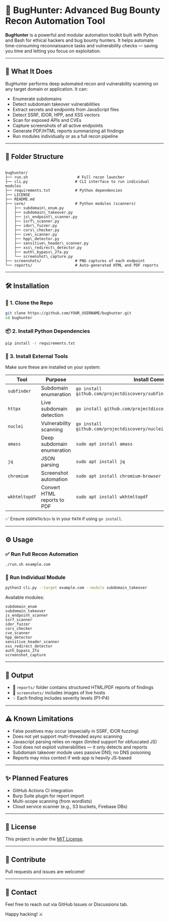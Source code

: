 # 🐞 BugHunter: Advanced Bug Bounty Recon Automation Tool

**BugHunter** is a powerful and modular automation toolkit built with Python and Bash for ethical hackers and bug bounty hunters. It helps automate time-consuming reconnaissance tasks and vulnerability checks — saving you time and letting you focus on exploitation.

---

## 🚀 What It Does

BugHunter performs deep automated recon and vulnerability scanning on any target domain or application. It can:

- Enumerate subdomains
- Detect subdomain takeover vulnerabilities
- Extract secrets and endpoints from JavaScript files
- Detect SSRF, IDOR, HPP, and XSS vectors
- Scan for exposed APIs and CVEs
- Capture screenshots of all active endpoints
- Generate PDF/HTML reports summarizing all findings
- Run modules individually or as a full recon pipeline

---

## 🧱 Folder Structure

```

bughunter/
├── run.sh                      # Full recon launcher
├── cli.py                     # CLI interface to run individual modules
├── requirements.txt           # Python dependencies
├── LICENSE
├── README.md
├── core/                      # Python modules (scanners)
│   ├── subdomain\_enum.py
│   ├── subdomain\_takeover.py
│   ├── js\_endpoint\_scanner.py
│   ├── ssrf\_scanner.py
│   ├── idor\_fuzzer.py
│   ├── cors\_checker.py
│   ├── cve\_scanner.py
│   ├── hpp\_detector.py
│   ├── sensitive\_header\_scanner.py
│   ├── xss\_redirect\_detector.py
│   ├── auth\_bypass\_2fa.py
│   └── screenshot\_capture.py
├── screenshots/               # PNG captures of each endpoint
└── reports/                   # Auto-generated HTML and PDF reports

````

---

## 🛠️ Installation

### 🔧 1. Clone the Repo

```bash
git clone https://github.com/YOUR_USERNAME/bughunter.git
cd bughunter
````

### 📦 2. Install Python Dependencies

```bash
pip install -r requirements.txt
```

### 🔨 3. Install External Tools

Make sure these are installed on your system:

| Tool          | Purpose                     | Install Command                                                            |
| ------------- | --------------------------- | -------------------------------------------------------------------------- |
| `subfinder`   | Subdomain enumeration       | `go install github.com/projectdiscovery/subfinder/v2/cmd/subfinder@latest` |
| `httpx`       | Live subdomain detection    | `go install github.com/projectdiscovery/httpx/cmd/httpx@latest`            |
| `nuclei`      | Vulnerability scanning      | `go install github.com/projectdiscovery/nuclei/v2/cmd/nuclei@latest`       |
| `amass`       | Deep subdomain enumeration  | `sudo apt install amass`                                                   |
| `jq`          | JSON parsing                | `sudo apt install jq`                                                      |
| `chromium`    | Screenshot automation       | `sudo apt install chromium-browser`                                        |
| `wkhtmltopdf` | Convert HTML reports to PDF | `sudo apt install wkhtmltopdf`                                             |

✅ Ensure `$GOPATH/bin` is in your `PATH` if using `go install`.

---

## ⚙️ Usage

### ✅ Run Full Recon Automation

```bash
./run.sh example.com
```

### 🧪 Run Individual Module

```bash
python3 cli.py --target example.com --module subdomain_takeover
```

Available modules:

```
subdomain_enum
subdomain_takeover
js_endpoint_scanner
ssrf_scanner
idor_fuzzer
cors_checker
cve_scanner
hpp_detector
sensitive_header_scanner
xss_redirect_detector
auth_bypass_2fa
screenshot_capture
```

---

## 📂 Output

* 🧾 `reports/` folder contains structured HTML/PDF reports of findings
* 📸 `screenshots/` includes images of live hosts
* 💡 Each finding includes severity levels (P1–P4)

---

## ⚠️ Known Limitations

* False positives may occur (especially in SSRF, IDOR fuzzing)
* Does not yet support multi-threaded async scanning
* Javascript parsing relies on regex (limited support for obfuscated JS)
* Tool does not exploit vulnerabilities — it only detects and reports
* Subdomain takeover module uses passive DNS; no DNS poisoning
* Reports may miss context if web app is heavily JS-based

---

## ✨ Planned Features

* GitHub Actions CI integration
* Burp Suite plugin for report import
* Multi-scope scanning (from wordlists)
* Cloud service scanner (e.g., S3 buckets, Firebase DBs)

---

## 📖 License

This project is under the [MIT License](LICENSE).

---

## 🙌 Contribute

Pull requests and issues are welcome!

---

## 💬 Contact

Feel free to reach out via GitHub Issues or Discussions tab.

Happy hacking! ⚔️
